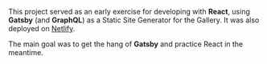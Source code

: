 This project served as an early exercise for developing with **React**, using **Gatsby** (and **GraphQL**) as a Static Site Generator for the Gallery. It was also deployed on [Netlify](https://volthbikes.netlify.app). 

The main goal was to get the hang of **Gatsby** and practice React in the meantime. 

